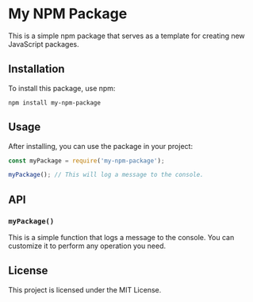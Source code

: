 # My NPM Package

This is a simple npm package that serves as a template for creating new JavaScript packages.

## Installation

To install this package, use npm:

```
npm install my-npm-package
```

## Usage

After installing, you can use the package in your project:

```javascript
const myPackage = require('my-npm-package');

myPackage(); // This will log a message to the console.
```

## API

### `myPackage()`

This is a simple function that logs a message to the console. You can customize it to perform any operation you need.

## License

This project is licensed under the MIT License.